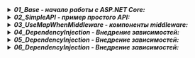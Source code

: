 <details> <summary><b><i>01_Base - начало работы с ASP.NET Core:</i></b></summary>
   <ul>
     <li> Глава 1. Введение в ASP.NET Core </li>
     <li> Глава 2. Основы ASP.NET Core </li>
   </ul>  
</details>

<details> <summary><b><i>02_SimpleAPI - пример простого API:</i></b></summary>
   <ul>
     <li> Глава 2. Пример простого API </li>
   </ul>  
</details>

<details> <summary><b><i>03_UseMapWhenMiddleware - компоненты middleware:</i></b></summary>
   <ul>
     <li> Глава 2. Use Map UseWhen MapWhen Middleware </li>
   </ul>  
</details>

<details> <summary><b><i>04_DependencyInjection - Внедрение зависимостей:</i></b></summary>
   <ul>
     <li> Глава 3. Внедрение зависимостей и IServiceCollection / Создание сервисов </li>
   </ul>  
</details>

<details> <summary><b><i>05_DependencyInjection - Внедрение зависимостей:</i></b></summary>
   <ul>
     <li> Глава 3. Получение зависимостей </li>
   </ul>  
</details>

<details> <summary><b><i>06_DependencyInjection - Внедрение зависимостей:</i></b></summary>
   <ul>
      <li> Глава 3. Жизненный цикл зависимостей </li>
      <li> Глава 3. Применение сервисов в классах middleware </li>
   </ul>  
</details>

